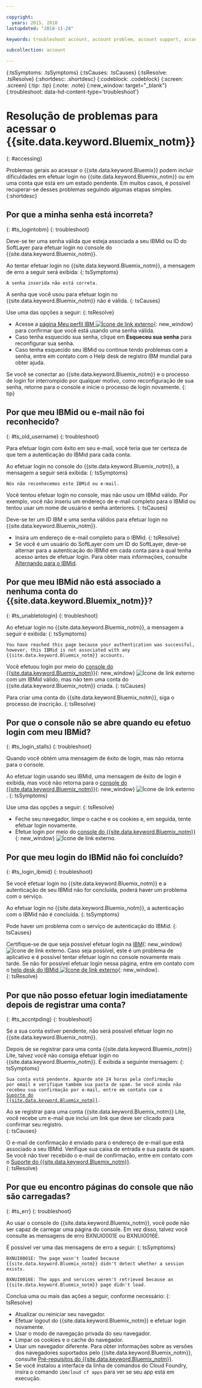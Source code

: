 ```yaml
---

copyright:
  years: 2015, 2018
lastupdated: "2018-11-28"

keywords: troubleshoot account, account problem, account support, account help, account error, access error, login error, error message

subcollection: account

---
```


{:tsSymptoms: .tsSymptoms}
{:tsCauses: .tsCauses}
{:tsResolve: .tsResolve}
{:shortdesc: .shortdesc}
{:codeblock: .codeblock}
{:screen: .screen}
{:tip: .tip}
{:note: .note}
{:new_window: target="_blank"}
{:troubleshoot: data-hd-content-type='troubleshoot'}


# Resolução de problemas para acessar o {{site.data.keyword.Bluemix_notm}}
{: #accessing}

Problemas gerais ao acessar o {{site.data.keyword.Bluemix}} podem incluir dificuldades em efetuar login no {{site.data.keyword.Bluemix_notm}} ou em uma conta que está em um estado pendente. Em muitos casos, é possível recuperar-se desses problemas seguindo algumas etapas simples.
{:shortdesc}


## Por que a minha senha está incorreta?
{: #ts_logintobm}
{: troubleshoot}

Deve-se ter uma senha válida que esteja associada a seu IBMid ou ID do SoftLayer para efetuar login no console do {{site.data.keyword.Bluemix_notm}}.

Ao tentar efetuar login no {{site.data.keyword.Bluemix_notm}}, a mensagem de erro a seguir será exibida:
{: tsSymptoms}

`A senha inserida não está correta.`

A senha que você usou para efetuar login no {{site.data.keyword.Bluemix_notm}} não é válida.
{: tsCauses}

Use uma das opções a seguir:
{: tsResolve}
 * Acesse a [página Meu perfil IBM ![Ícone de link externo](../icons/launch-glyph.svg "Ícone de link externo")](https://myibm.ibm.com/dashboard/){: new_window} para confirmar que você está usando uma senha válida.
 * Caso tenha esquecido sua senha, clique em **Esqueceu sua senha** para reconfigurar sua senha.
 * Caso tenha esquecido seu IBMid ou continue tendo problemas com a senha, entre em contato com o Help desk de registro IBM mundial para obter ajuda.

Se você se conectar ao {{site.data.keyword.Bluemix_notm}} e o processo de login for interrompido por qualquer motivo, como reconfiguração de sua senha, retorne para o console e inicie o processo de login novamente.
{: tip}


## Por que meu IBMid ou e-mail não foi reconhecido?
{: #ts_old_username}
{: troubleshoot}

Para efetuar login com êxito em seu e-mail, você teria que ter certeza de que tem a autenticação do IBMid para cada conta.

Ao efetuar login no console do {{site.data.keyword.Bluemix_notm}}, a mensagem a seguir será exibida:
{: tsSymptoms}

`Nós não reconhecemos este IBMid ou e-mail. `

Você tentou efetuar login no console, mas não usou um IBMid válido. Por exemplo, você não inseriu um endereço de e-mail completo para o IBMid ou tentou usar um nome de usuário e senha anteriores.
{: tsCauses}

Deve-se ter um ID IBM e uma senha válidos para efetuar login no
{{site.data.keyword.Bluemix_notm}}.

 * Insira um endereço de e-mail completo para o IBMid.
 {: tsResolve}
 * Se você é um usuário do SoftLayer com um ID do SoftLayer, deve-se alternar para a autenticação do IBMid em cada conta para a qual tenha acesso antes de efetuar login. Para obter mais informações, consulte [Alternando para o IBMid](/docs/account?topic=account-unifyingaccounts).


## Por que meu IBMid não está associado a nenhuma conta do {{site.data.keyword.Bluemix_notm}}?
{: #ts_unabletologin}
{: troubleshoot}

Ao efetuar login no {{site.data.keyword.Bluemix_notm}}, a mensagem a seguir é exibida:
{: tsSymptoms}

`You have reached this page because your authentication was successful, however, this IBMid is not associated with any  {{site.data.keyword.Bluemix_notm}} accounts.`

Você efetuou login por meio do [console do {{site.data.keyword.Bluemix_notm}}](https://{DomainName}){: new_window} ![Ícone de link externo](../icons/launch-glyph.svg "Ícone de link externo") com um IBMid válido, mas não tem uma conta do {{site.data.keyword.Bluemix_notm}} criada.
{: tsCauses}

Para criar uma conta do {{site.data.keyword.Bluemix_notm}}, siga o processo de inscrição.
{: tsResolve}


## Por que o console não se abre quando eu efetuo login com meu IBMid?
{: #ts_login_stalls}
{: troubleshoot}

Quando você obtém uma mensagem de êxito de login, mas não retorna para o console.

Ao efetuar login usando seu IBMid, uma mensagem de êxito de login é exibida, mas você não retorna para o [console do {{site.data.keyword.Bluemix_notm}}](https://{DomainName}){: new_window} ![Ícone de link externo](../icons/launch-glyph.svg "Ícone de link externo").
{: tsSymptoms}

Use uma das opções a seguir:
{: tsResolve}
 * Feche seu navegador, limpe o cache e os cookies e, em seguida, tente efetuar login novamente.
 * Efetue login por meio do [console do {{site.data.keyword.Bluemix_notm}}](https://{DomainName}){: new_window} ![Ícone de link externo](../icons/launch-glyph.svg "Ícone de link externo").


## Por que meu login do IBMid não foi concluído?
{: #ts_login_ibmid}
{: troubleshoot}

Se você efetuar login no {{site.data.keyword.Bluemix_notm}} e a autenticação de seu IBMid não for concluída, poderá haver um problema com o serviço.

Ao efetuar login no {{site.data.keyword.Bluemix_notm}}, a autenticação com o IBMid não é concluída.
{: tsSymptoms}

Pode haver um problema com o serviço de autenticação do IBMid.
{: tsCauses}

Certifique-se de que seja possível efetuar login na [IBM](https://idaas.iam.ibm.com/idaas/mtfim/sps/authsvc?PolicyId=urn:ibm:security:authentication:asf:basicldapuser){: new_window} ![Ícone de link externo](../icons/launch-glyph.svg "Ícone de link externo"). Caso seja possível, este é um problema de aplicativo e é possível tentar efetuar login no console novamente mais tarde. Se não for possível efetuar login nessa página, entre em contato com o [help desk do IBMid ![Ícone de link externo](../icons/launch-glyph.svg "Ícone de link externo")](https://www.ibm.com/ibmid/myibm/help/us/helpdesk.html){: new_window}.  
{: tsResolve}


## Por que não posso efetuar login imediatamente depois de registrar uma conta?
{: #ts_accntpding}
{: troubleshoot}

Se a sua conta estiver pendente, não será possível efetuar login no {{site.data.keyword.Bluemix_notm}}.

Depois de se registrar para uma conta {{site.data.keyword.Bluemix_notm}} Lite, talvez você não consiga efetuar login no {{site.data.keyword.Bluemix_notm}}. É exibida a seguinte mensagem:
{: tsSymptoms}

<code>Sua conta está pendente. Aguarde até 24 horas pela confirmação por email e verifique também sua pasta de spam. Se você ainda não recebeu sua confirmação por e-mail, entre em contato com o <a href="http://ibm.biz/bluemixsupport.com" target="_blank">Suporte do {{site.data.keyword.Bluemix_notm}}</a>.</code>

Ao se registrar para uma conta {{site.data.keyword.Bluemix_notm}} Lite, você recebe um e-mail que inclui um link que deve ser clicado para confirmar seu registro.  
{: tsCauses}

O e-mail de confirmação é enviado para o endereço de e-mail que está associado a seu IBMid. Verifique sua caixa de entrada e sua pasta de spam. Se você não tiver recebido o e-mail de confirmação, entre em contato com o [Suporte do {{site.data.keyword.Bluemix_notm}}](/docs/get-support?topic=get-support-getting-customer-support).  
{: tsResolve}


## Por que eu encontro páginas do console que não são carregadas?
{: #ts_err}
{: troubleshoot}

Ao usar o console do {{site.data.keyword.Bluemix_notm}}, você pode não ser capaz de carregar uma página do console. Em vez disso, talvez você consulte as mensagens de erro BXNUI0001E ou BXNUI0016E.

É possível ver uma das mensagens de erro a seguir:
{: tsSymptoms}

`BXNUI0001E: The page wasn't loaded because {{site.data.keyword.Bluemix_notm}} didn't detect whether a session exists.`

`BXNUI0016E: The apps and services weren't retrieved because an {{site.data.keyword.Bluemix_notm}} page didn't load.`

Conclua uma ou mais das ações a seguir, conforme necessário:
{: tsResolve}

  * Atualizar ou reiniciar seu navegador.
  * Efetuar logout do {{site.data.keyword.Bluemix_notm}} e
efetuar login novamente.
  * Usar o modo de navegação privada do seu navegador.
  * Limpar os cookies e o cache do navegador.
  * Usar um navegador diferente. Para obter informações sobre as versões dos navegadores suportados pelo {{site.data.keyword.Bluemix_notm}}, consulte [Pré-requisitos do {{site.data.keyword.Bluemix_notm}}](/docs/overview?topic=overview-prereqs-platform).
  * Se você instalou a interface da linha de comandos do Cloud Foundry, insira o comando `ibmcloud cf apps` para ver se seu app está em execução.

